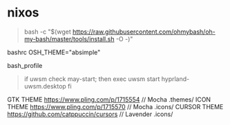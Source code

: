 # nixos

> bash -c "$(wget https://raw.githubusercontent.com/ohmybash/oh-my-bash/master/tools/install.sh -O -)"

bashrc
OSH_THEME="absimple"

bash_profile
>if uwsm check may-start; then
	exec uwsm start hyprland-uwsm.desktop
fi

GTK THEME https://www.pling.com/p/1715554 // Mocha .themes/
ICON THEME https://www.pling.com/p/1715570 // Mocha .icons/
CURSOR THEME https://github.com/catppuccin/cursors // Lavender .icons/
